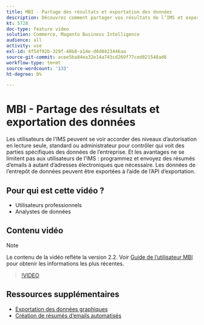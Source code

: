```yaml
---
title: MBI - Partage des résultats et exportation des données
description: Découvrez comment partager vos résultats de l’IMS et exporter des données pour les intégrer à d’autres outils commerciaux.
kt: 5728
doc-type: feature video
solution: Commerce, Magento Business Intelligence
audience: all
activity: use
exl-id: 4f54f92b-329f-48b8-a14e-d6d8423446aa
source-git-commit: acee5ba84ea32e14a743cd269f77ced821548ad6
workflow-type: tm+mt
source-wordcount: '133'
ht-degree: 0%

---
```


# MBI - Partage des résultats et exportation des données

Les utilisateurs de l’IMS peuvent se voir accorder des niveaux d’autorisation en lecture seule, standard ou administrateur pour contrôler qui voit des parties spécifiques des données de l’entreprise. Et les avantages ne se limitent pas aux utilisateurs de l’IMS : programmez et envoyez des résumés d’emails à autant d’adresses électroniques que nécessaire. Les données de l’entrepôt de données peuvent être exportées à l’aide de l’API d’exportation.

## Pour qui est cette vidéo ?

- Utilisateurs professionnels
- Analystes de données

## Contenu vidéo

>[!NOTE]
>
>Le contenu de la vidéo reflète la version 2.2. Voir [Guide de l’utilisateur MBI](https://docs.magento.com/mbi/) pour obtenir les informations les plus récentes.

>[!VIDEO](https://video.tv.adobe.com/v/35983?quality=12&learn=on)

## Ressources supplémentaires

- [Exportation des données graphiques](https://docs.magento.com/mbi/data-user/export-data/exp-chart-dash.html)
- [Création de résumés d’emails automatisés](https://docs.magento.com/mbi/data-user/export-data/email-summaries.html)
